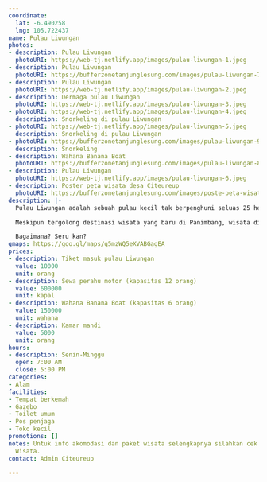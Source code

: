 ```yaml
---
coordinate:
  lat: -6.490258
  lng: 105.722437
name: Pulau Liwungan
photos:
- description: Pulau Liwungan
  photoURI: https://web-tj.netlify.app/images/pulau-liwungan-1.jpeg
- description: Pulau Liwungan
  photoURI: https://bufferzonetanjunglesung.com/images/pulau-liwungan-7.jpeg
- description: Pulau Liwungan
  photoURI: https://web-tj.netlify.app/images/pulau-liwungan-2.jpeg
- description: Dermaga pulau Liwungan
  photoURI: https://web-tj.netlify.app/images/pulau-liwungan-3.jpeg
- photoURI: https://web-tj.netlify.app/images/pulau-liwungan-4.jpeg
  description: Snorkeling di pulau Liwungan
- photoURI: https://web-tj.netlify.app/images/pulau-liwungan-5.jpeg
  description: Snorkeling di pulau Liwungan
- photoURI: https://bufferzonetanjunglesung.com/images/pulau-liwungan-9.jpeg
  description: Snorkeling
- description: Wahana Banana Boat
  photoURI: https://bufferzonetanjunglesung.com/images/pulau-liwungan-8.jpeg
- description: Pulau Liwungan
  photoURI: https://web-tj.netlify.app/images/pulau-liwungan-6.jpeg
- description: Poster peta wisata desa Citeureup
  photoURI: https://bufferzonetanjunglesung.com/images/poste-peta-wisata-citeureup.jpg
description: |-
  Pulau Liwungan adalah sebuah pulau kecil tak berpenghuni seluas 25 hektare di selat Sunda dan dekat dengan kawasan Tanjung Lesung.

  Meskipun tergolong destinasi wisata yang baru di Panimbang, wisata di Pulau Liwungan tidak kalah menarik dari destinasi wisata lainnya. Wisatawan dapat melakukan snorkling, diving, berenang, dan bermain pasir. Bahkan, ada beberapa wisatawan yang sengaja datang hanya untuk menikmati makan di tengah pulau bersama keluarga. Di sini juga terdapat wahana _banana boat_ dan tersedia spot-spot untuk memancing.

  Bagaimana? Seru kan?
gmaps: https://goo.gl/maps/q5mzWQ5eXVABGagEA
prices:
- description: Tiket masuk pulau Liwungan
  value: 10000
  unit: orang
- description: Sewa perahu motor (kapasitas 12 orang)
  value: 600000
  unit: kapal
- description: Wahana Banana Boat (kapasitas 6 orang)
  value: 150000
  unit: wahana
- description: Kamar mandi
  value: 5000
  unit: orang
hours:
- description: Senin-Minggu
  open: 7:00 AM
  close: 5:00 PM
categories:
- Alam
facilities:
- Tempat berkemah
- Gazebo
- Toilet umum
- Pos penjaga
- Toko kecil
promotions: []
notes: Untuk info akomodasi dan paket wisata selengkapnya silahkan cek menu Paket
  Wisata.
contact: Admin Citeureup

---
```

